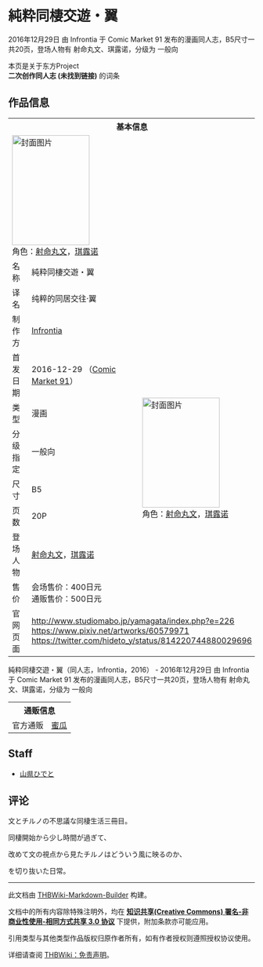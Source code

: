 # 純粋同棲交遊・翼

<!-- source html: G:\repos\THBWiki-Markdown-Builder\THBWikiMarkdown\Temp\main\d\d6\ns0%3A%E7%B4%94%E7%B2%8B%E5%90%8C%E6%A3%B2%E4%BA%A4%E9%81%8A%E3%83%BB%E7%BF%BC.html -->

2016年12月29日 由 Infrontia 于 Comic Market 91 发布的漫画同人志，B5尺寸一共20页，登场人物有 射命丸文、琪露诺，分级为 一般向

本页是关于东方Project  
 **二次创作同人志 (未找到链接)** 的词条
## 作品信息

<table><tbody><tr><th colspan="3">基本信息</th></tr><tr><td class="cover-artwork-mobile" colspan="2"><a href="./文件-純粋同棲交遊・翼封面.png.md" class="image" title="封面图片"><img alt="封面图片" src="https://upload.thwiki.cc/thumb/6/6f/%E7%B4%94%E7%B2%8B%E5%90%8C%E6%A3%B2%E4%BA%A4%E9%81%8A%E3%83%BB%E7%BF%BC%E5%B0%81%E9%9D%A2.png/158px-%E7%B4%94%E7%B2%8B%E5%90%8C%E6%A3%B2%E4%BA%A4%E9%81%8A%E3%83%BB%E7%BF%BC%E5%B0%81%E9%9D%A2.png" decoding="async" loading="lazy" width="158" height="224" srcset="https://upload.thwiki.cc/thumb/6/6f/%E7%B4%94%E7%B2%8B%E5%90%8C%E6%A3%B2%E4%BA%A4%E9%81%8A%E3%83%BB%E7%BF%BC%E5%B0%81%E9%9D%A2.png/237px-%E7%B4%94%E7%B2%8B%E5%90%8C%E6%A3%B2%E4%BA%A4%E9%81%8A%E3%83%BB%E7%BF%BC%E5%B0%81%E9%9D%A2.png 1.5x, https://upload.thwiki.cc/thumb/6/6f/%E7%B4%94%E7%B2%8B%E5%90%8C%E6%A3%B2%E4%BA%A4%E9%81%8A%E3%83%BB%E7%BF%BC%E5%B0%81%E9%9D%A2.png/316px-%E7%B4%94%E7%B2%8B%E5%90%8C%E6%A3%B2%E4%BA%A4%E9%81%8A%E3%83%BB%E7%BF%BC%E5%B0%81%E9%9D%A2.png 2x" data-file-width="534" data-file-height="757"></a><div class="cover-char">角色：<a href="./射命丸文.md" title="射命丸文">射命丸文</a>，<a href="./琪露诺.md" title="琪露诺">琪露诺</a></div></td>
</tr><tr><td class="label">名称</td><td colspan="2"> 純粋同棲交遊・翼 </td></tr><tr><td class="label">译名</td><td colspan="2"> 纯粹的同居交往·翼 </td></tr><tr><td class="label">制作方</td><td><a href="./Infrontia.md" title="Infrontia">Infrontia</a></td><td class="cover-artwork" rowspan="8" style="min-width:224px;"><a href="./文件-純粋同棲交遊・翼封面.png.md" class="image" title="封面图片"><img alt="封面图片" src="https://upload.thwiki.cc/thumb/6/6f/%E7%B4%94%E7%B2%8B%E5%90%8C%E6%A3%B2%E4%BA%A4%E9%81%8A%E3%83%BB%E7%BF%BC%E5%B0%81%E9%9D%A2.png/158px-%E7%B4%94%E7%B2%8B%E5%90%8C%E6%A3%B2%E4%BA%A4%E9%81%8A%E3%83%BB%E7%BF%BC%E5%B0%81%E9%9D%A2.png" decoding="async" loading="lazy" width="158" height="224" srcset="https://upload.thwiki.cc/thumb/6/6f/%E7%B4%94%E7%B2%8B%E5%90%8C%E6%A3%B2%E4%BA%A4%E9%81%8A%E3%83%BB%E7%BF%BC%E5%B0%81%E9%9D%A2.png/237px-%E7%B4%94%E7%B2%8B%E5%90%8C%E6%A3%B2%E4%BA%A4%E9%81%8A%E3%83%BB%E7%BF%BC%E5%B0%81%E9%9D%A2.png 1.5x, https://upload.thwiki.cc/thumb/6/6f/%E7%B4%94%E7%B2%8B%E5%90%8C%E6%A3%B2%E4%BA%A4%E9%81%8A%E3%83%BB%E7%BF%BC%E5%B0%81%E9%9D%A2.png/316px-%E7%B4%94%E7%B2%8B%E5%90%8C%E6%A3%B2%E4%BA%A4%E9%81%8A%E3%83%BB%E7%BF%BC%E5%B0%81%E9%9D%A2.png 2x" data-file-width="534" data-file-height="757"></a><div class="cover-char">角色：<a href="./射命丸文.md" title="射命丸文">射命丸文</a>，<a href="./琪露诺.md" title="琪露诺">琪露诺</a></div></td>
</tr><tr><td class="label">首发日期</td><td>2016-12-29&#160;（<a href="/展会作品列表?e=Comic+Market%2391">Comic Market 91</a>）</td></tr><tr><td class="label">类型</td><td>漫画</td></tr><tr><td class="label">分级指定</td><td>一般向</td></tr><tr><td class="label">尺寸</td><td>B5</td></tr><tr><td class="label">页数</td><td>20P</td></tr><tr><td class="label">登场人物</td><td><a href="./射命丸文.md" title="射命丸文">射命丸文</a>，<a href="./琪露诺.md" title="琪露诺">琪露诺</a></td></tr><tr><td class="label">售价</td><td>会场售价：400日元<br>通贩售价：500日元</td></tr>
<tr><td class="label">官网页面</td><td colspan="2"><a rel="nofollow" class="external free" href="http://www.studiomabo.jp/yamagata/index.php?e=226">http://www.studiomabo.jp/yamagata/index.php?e=226</a><br><a rel="nofollow" class="external free" href="https://www.pixiv.net/artworks/60579971">https://www.pixiv.net/artworks/60579971</a><br><a rel="nofollow" class="external free" href="https://twitter.com/hideto_y/status/814220744880029696">https://twitter.com/hideto_y/status/814220744880029696</a></td></tr></tbody></table>

純粋同棲交遊・翼（同人志，Infrontia，2016） - 2016年12月29日 由 Infrontia 于 Comic Market 91 发布的漫画同人志，B5尺寸一共20页，登场人物有 射命丸文、琪露诺，分级为 一般向

<table><tbody><tr><th colspan="3">通贩信息</th></tr><tr><td class="label">官方通贩</td><td colspan="2"><a rel="nofollow" class="external text" href="https://www.melonbooks.co.jp/detail/detail.php?product_id=197043">蜜瓜</a></td></tr></tbody></table>


## Staff
- [山県ひでと](./山県ひでと.md)

## 评论

  
文とチルノの不思議な同棲生活三冊目。  

同棲開始から少し時間が過ぎて、  

改めて文の視点から見たチルノはどういう風に映るのか、  

を切り抜いた日常。
  


  
  

  
  
  

  





---

此文档由 [THBWiki-Markdown-Builder](https://github.com/Delsin-Yu/THBWiki-Markdown-Builder) 构建。

文档中的所有内容除特殊注明外，均在 [**知识共享(Creative Commons) 署名-非商业性使用-相同方式共享 3.0 协议**](https://creativecommons.org/licenses/by-sa/3.0/deed.zh-hans) 下提供，附加条款亦可能应用。

引用类型与其他类型作品版权归原作者所有，如有作者授权则遵照授权协议使用。

详细请查阅 [THBWiki：免责声明](https://thbwiki.cc/THBWiki:%E5%85%8D%E8%B4%A3%E5%A3%B0%E6%98%8E)。

